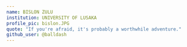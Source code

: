 ```yaml
---
name: BISLON ZULU
institution: UNIVERSITY OF LUSAKA
profile_pic: bislon.JPG
quote: "If you're afraid, it's probably a worthwhile adventure."
github_user: @balldash
---
```

